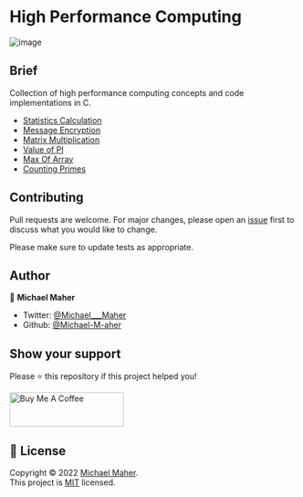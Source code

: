 

# High Performance Computing

![image](https://i.ytimg.com/vi/q7sgzDH1cR8/maxresdefault.jpg?sqp=-oaymwEmCIAKENAF8quKqQMa8AEB-AHUBoAC4AOKAgwIABABGDwgXShyMA8=&rs=AOn4CLCGccTsYK4brrROVV75Nhk3yVmG1w)

## Brief
Collection of high performance computing concepts and code implementations in C.

- [Statistics Calculation](https://github.com/Michael-M-aher/High-Performance-Computing/tree/main/Statistics%Calculation)
- [Message Encryption](https://github.com/Michael-M-aher/High-Performance-Computing/tree/main/Message%20Encryption)
- [Matrix Multiplication](https://github.com/Michael-M-aher/High-Performance-Computing/tree/main/Matrix%20Multiplication)
- [Value of PI](https://github.com/Michael-M-aher/High-Performance-Computing/tree/main/Value%20of%20PI)
- [Max Of Array](https://github.com/Michael-M-aher/High-Performance-Computing/tree/main/Max%20Of%20Array)
- [Counting Primes](https://github.com/Michael-M-aher/High-Performance-Computing/tree/main/Counting%20Primes)


## Contributing
Pull requests are welcome. For major changes, please open an [issue](https://github.com/Michael-M-aher/High-Performance-Computing/issues) first to discuss what you would like to change.

Please make sure to update tests as appropriate.


## Author

👤 **Michael Maher**

- Twitter: [@Michael___Maher](https://twitter.com/Michael___Maher)
- Github: [@Michael-M-aher](https://github.com/Michael-M-aher)

## Show your support

Please ⭐️ this repository if this project helped you!

<a href="https://www.buymeacoffee.com/michael.maher" target="_blank"><img src="https://cdn.buymeacoffee.com/buttons/v2/default-yellow.png" alt="Buy Me A Coffee" height="60px" width="200" ></a>

## 📝 License

Copyright © 2022 [Michael Maher](https://github.com/Michael-M-aher).<br />
This project is [MIT](https://github.com/Michael-M-aher/High-Performance-Computing/blob/main/LICENSE) licensed.
